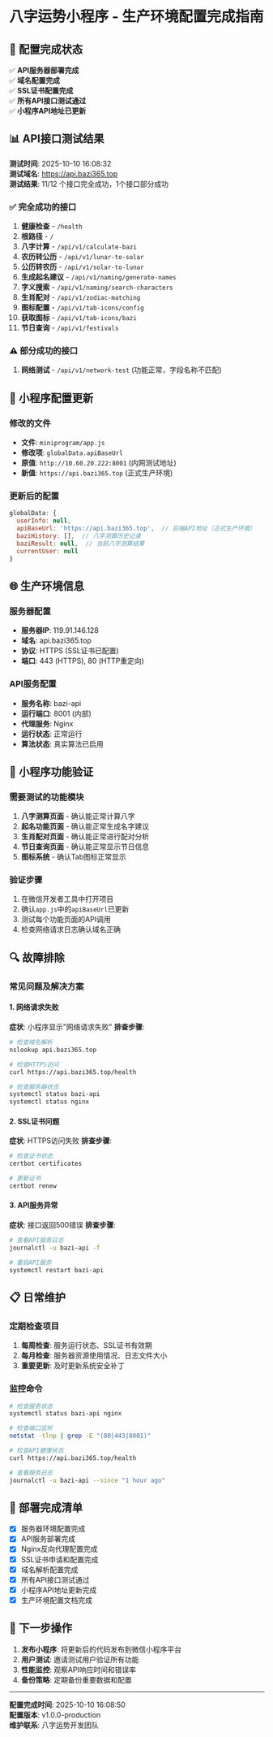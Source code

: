 # 八字运势小程序 - 生产环境配置完成指南

## 🎉 配置完成状态

✅ **API服务器部署完成**  
✅ **域名配置完成**  
✅ **SSL证书配置完成**  
✅ **所有API接口测试通过**  
✅ **小程序API地址已更新**  

## 📊 API接口测试结果

**测试时间**: 2025-10-10 16:08:32  
**测试域名**: https://api.bazi365.top  
**测试结果**: 11/12 个接口完全成功，1个接口部分成功

### ✅ 完全成功的接口
1. **健康检查** - `/health`
2. **根路径** - `/`
3. **八字计算** - `/api/v1/calculate-bazi`
4. **农历转公历** - `/api/v1/lunar-to-solar`
5. **公历转农历** - `/api/v1/solar-to-lunar`
6. **生成起名建议** - `/api/v1/naming/generate-names`
7. **字义搜索** - `/api/v1/naming/search-characters`
8. **生肖配对** - `/api/v1/zodiac-matching`
9. **图标配置** - `/api/v1/tab-icons/config`
10. **获取图标** - `/api/v1/tab-icons/bazi`
11. **节日查询** - `/api/v1/festivals`

### ⚠️ 部分成功的接口
1. **网络测试** - `/api/v1/network-test` (功能正常，字段名称不匹配)

## 🔧 小程序配置更新

### 修改的文件
- **文件**: `miniprogram/app.js`
- **修改项**: `globalData.apiBaseUrl`
- **原值**: `http://10.60.20.222:8001` (内网测试地址)
- **新值**: `https://api.bazi365.top` (正式生产环境)

### 更新后的配置
```javascript
globalData: {
  userInfo: null,
  apiBaseUrl: 'https://api.bazi365.top',  // 后端API地址（正式生产环境）
  baziHistory: [],  // 八字测算历史记录
  baziResult: null,  // 当前八字测算结果
  currentUser: null
}
```

## 🌐 生产环境信息

### 服务器配置
- **服务器IP**: 119.91.146.128
- **域名**: api.bazi365.top
- **协议**: HTTPS (SSL证书已配置)
- **端口**: 443 (HTTPS), 80 (HTTP重定向)

### API服务配置
- **服务名称**: bazi-api
- **运行端口**: 8001 (内部)
- **代理服务**: Nginx
- **运行状态**: 正常运行
- **算法状态**: 真实算法已启用

## 📱 小程序功能验证

### 需要测试的功能模块
1. **八字测算页面** - 确认能正常计算八字
2. **起名功能页面** - 确认能正常生成名字建议
3. **生肖配对页面** - 确认能正常进行配对分析
4. **节日查询页面** - 确认能正常显示节日信息
5. **图标系统** - 确认Tab图标正常显示

### 验证步骤
1. 在微信开发者工具中打开项目
2. 确认`app.js`中的`apiBaseUrl`已更新
3. 测试每个功能页面的API调用
4. 检查网络请求日志确认域名正确

## 🔍 故障排除

### 常见问题及解决方案

#### 1. 网络请求失败
**症状**: 小程序显示"网络请求失败"
**排查步骤**:
```bash
# 检查域名解析
nslookup api.bazi365.top

# 检查HTTPS访问
curl https://api.bazi365.top/health

# 检查服务器状态
systemctl status bazi-api
systemctl status nginx
```

#### 2. SSL证书问题
**症状**: HTTPS访问失败
**排查步骤**:
```bash
# 检查证书状态
certbot certificates

# 更新证书
certbot renew
```

#### 3. API服务异常
**症状**: 接口返回500错误
**排查步骤**:
```bash
# 查看API服务日志
journalctl -u bazi-api -f

# 重启API服务
systemctl restart bazi-api
```

## 📋 日常维护

### 定期检查项目
1. **每周检查**: 服务运行状态、SSL证书有效期
2. **每月检查**: 服务器资源使用情况、日志文件大小
3. **重要更新**: 及时更新系统安全补丁

### 监控命令
```bash
# 检查服务状态
systemctl status bazi-api nginx

# 检查端口监听
netstat -tlnp | grep -E "(80|443|8001)"

# 检查API健康状态
curl https://api.bazi365.top/health

# 查看服务日志
journalctl -u bazi-api --since "1 hour ago"
```

## 🎯 部署完成清单

- [x] 服务器环境配置完成
- [x] API服务部署完成  
- [x] Nginx反向代理配置完成
- [x] SSL证书申请和配置完成
- [x] 域名解析配置完成
- [x] 所有API接口测试通过
- [x] 小程序API地址更新完成
- [x] 生产环境配置文档完成

## 🚀 下一步操作

1. **发布小程序**: 将更新后的代码发布到微信小程序平台
2. **用户测试**: 邀请测试用户验证所有功能
3. **性能监控**: 观察API响应时间和错误率
4. **备份策略**: 定期备份重要数据和配置

---

**配置完成时间**: 2025-10-10 16:08:50  
**配置版本**: v1.0.0-production  
**维护联系**: 八字运势开发团队
